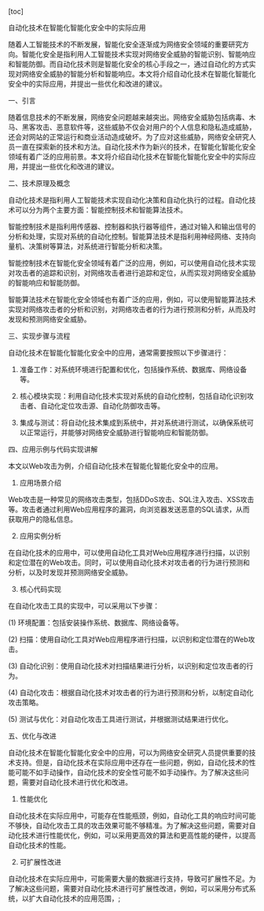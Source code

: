 
[toc]                    
                
                
自动化技术在智能化智能化安全中的实际应用

随着人工智能技术的不断发展，智能化安全逐渐成为网络安全领域的重要研究方向。智能化安全是指利用人工智能技术实现对网络安全威胁的智能识别、智能响应和智能防御。而自动化技术则是智能化安全的核心手段之一，通过自动化的方式实现对网络安全威胁的智能分析和智能响应。本文将介绍自动化技术在智能化智能化安全中的实际应用，并提出一些优化和改进的建议。

一、引言

随着信息技术的不断发展，网络安全问题越来越突出。网络安全威胁包括病毒、木马、黑客攻击、恶意软件等，这些威胁不仅会对用户的个人信息和隐私造成威胁，还会对网站的正常运行和商业活动造成破坏。为了应对这些威胁，网络安全研究人员一直在探索新的技术和方法。自动化技术作为新兴的技术，在智能化智能化安全领域有着广泛的应用前景。本文将介绍自动化技术在智能化智能化安全中的实际应用，并提出一些优化和改进的建议。

二、技术原理及概念

自动化技术是指利用人工智能技术实现自动化决策和自动化执行的过程。自动化技术可以分为两个主要方面：智能控制技术和智能算法技术。

智能控制技术是指利用传感器、控制器和执行器等组件，通过对输入和输出信号的分析和处理，实现对系统的自动化控制。智能算法技术是指利用神经网络、支持向量机、决策树等算法，对系统进行智能分析和决策。

智能控制技术在智能化安全领域有着广泛的应用，例如，可以使用自动化技术实现对攻击者的追踪和识别，对网络攻击者进行追踪和定位，从而实现对网络安全威胁的智能响应和智能防御。

智能算法技术在智能化安全领域也有着广泛的应用，例如，可以使用智能算法技术实现对网络攻击者的分析和识别，对网络攻击者的行为进行预测和分析，从而及时发现和预测网络安全威胁。

三、实现步骤与流程

自动化技术在智能化智能化安全中的应用，通常需要按照以下步骤进行：

1. 准备工作：对系统环境进行配置和优化，包括操作系统、数据库、网络设备等。

2. 核心模块实现：利用自动化技术实现对系统的自动化控制，包括自动化识别攻击者、自动化定位攻击源、自动化防御攻击等。

3. 集成与测试：将自动化技术集成到系统中，并对系统进行测试，以确保系统可以正常运行，并能够对网络安全威胁进行智能响应和智能防御。

四、应用示例与代码实现讲解

本文以Web攻击为例，介绍自动化技术在智能化智能化安全中的应用。

1. 应用场景介绍

Web攻击是一种常见的网络攻击类型，包括DDoS攻击、SQL注入攻击、XSS攻击等。攻击者通过利用Web应用程序的漏洞，向浏览器发送恶意的SQL请求，从而获取用户的隐私信息。

2. 应用实例分析

在自动化技术的应用中，可以使用自动化工具对Web应用程序进行扫描，以识别和定位潜在的Web攻击。同时，可以使用自动化技术对攻击者的行为进行预测和分析，以及时发现并预测网络安全威胁。

3. 核心代码实现

在自动化攻击工具的实现中，可以采用以下步骤：

(1) 环境配置：包括安装操作系统、数据库、网络设备等。

(2) 扫描：使用自动化工具对Web应用程序进行扫描，以识别和定位潜在的Web攻击。

(3) 自动化识别：使用自动化技术对扫描结果进行分析，以识别和定位攻击者的行为。

(4) 自动化攻击：根据自动化技术对攻击者的行为进行预测和分析，以制定自动化攻击策略。

(5) 测试与优化：对自动化攻击工具进行测试，并根据测试结果进行优化。

五、优化与改进

自动化技术在智能化智能化安全中的应用，可以为网络安全研究人员提供重要的技术支持。但是，自动化技术在实际应用中还存在一些问题，例如，自动化技术的性能可能不如手动操作，自动化技术的安全性可能不如手动操作。为了解决这些问题，需要对自动化技术进行优化和改进。

1. 性能优化

自动化技术在实际应用中，可能存在性能瓶颈，例如，自动化工具的响应时间可能不够快，自动化攻击工具的攻击效果可能不够精准。为了解决这些问题，需要对自动化技术进行性能优化，例如，可以采用更高效的算法和更高性能的硬件，以提高自动化技术的性能。

2. 可扩展性改进

自动化技术在实际应用中，可能需要大量的数据进行支持，导致可扩展性不足。为了解决这些问题，需要对自动化技术进行可扩展性改进，例如，可以采用分布式系统，以扩大自动化技术的应用范围，;

